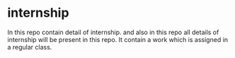  # internship
In this repo contain detail of internship. 
and also in this repo all details of internship will be present in this repo. 
 It contain a work which is assigned in a regular class.

